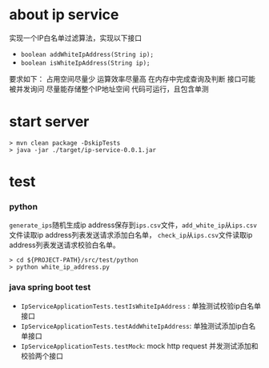 # about ip service

实现一个IP白名单过滤算法，实现以下接口
+ `boolean addWhiteIpAddress(String ip);`
+ `boolean isWhiteIpAddress(String ip);`

要求如下：
占用空间尽量少
运算效率尽量高
在内存中完成查询及判断
接口可能被并发询问
尽量能存储整个IP地址空间
代码可运行，且包含单测

# start server

```shell
> mvn clean package -DskipTests
> java -jar ./target/ip-service-0.0.1.jar
```

# test

### python
`generate_ips`随机生成ip address保存到`ips.csv`文件，`add_white_ip`从`ips.csv`文件读取ip address列表发送请求添加白名单，
`check_ip`从`ips.csv`文件读取ip address列表发送请求校验白名单。
```shell
> cd ${PROJECT-PATH}/src/test/python
> python white_ip_address.py
```

### java spring boot test

+ `IpServiceApplicationTests.testIsWhiteIpAddress` : 单独测试校验ip白名单接口
+ `IpServiceApplicationTests.testAddWhiteIpAddress`: 单独测试添加ip白名单接口
+ `IpServiceApplicationTests.testMock`: mock http request 并发测试添加和校验两个接口
